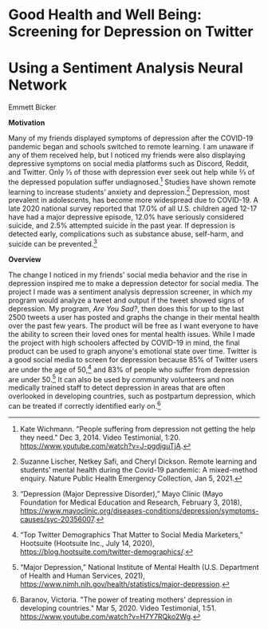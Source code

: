# Good Health and Well Being: Screening for Depression on Twitter
# Using a Sentiment Analysis Neural Network

 Emmett Bicker


**Motivation**

Many of my friends displayed symptoms of depression after the COVID-19 pandemic began and schools switched to remote learning. I am unaware if any of them received help, but I noticed my friends were also displaying depressive symptoms on social media platforms such as Discord, Reddit, and Twitter. Only ⅓ of those with depression ever seek out help while ⅔ of the depressed population suffer undiagnosed.[^1] Studies have shown remote learning to increase students’ anxiety and depression.[^2] Depression, most prevalent in adolescents, has become more widespread due to COVID-19. A late 2020 national survey reported that 17.0% of all U.S. children aged 12-17 have had a major depressive episode, 12.0% have seriously considered suicide, and 2.5% attempted suicide in the past year. If depression is detected early, complications such as substance abuse, self-harm, and suicide can be prevented.[^3]

**Overview**

The change I noticed in my friends' social media behavior and the rise in depression inspired me to make a depression detector for social media. The project I made was a sentiment analysis depression screener, in which my program would analyze a tweet and output if the tweet showed signs of depression. My program, *Are You Sad?*, then does this for up to the last 2500 tweets a user has posted and graphs the change in their mental health over the past few years. The product will be free as I want everyone to have the ability to screen their loved ones for mental health issues. While I made the project with high schoolers affected by COVID-19 in mind, the final product can be used to graph anyone's emotional state over time. Twitter is a good social media to screen for depression because 85% of Twitter users are under the age of 50,[^4] and 83% of people who suffer from depression are under 50.[^5] It can also be used by community volunteers and non medically trained staff to detect depression in areas that are often overlooked in developing countries, such as postpartum depression, which can be treated if correctly identified early on.[^6]


[^1]: Kate Wichmann. "People suffering from depression not getting the help they need." Dec 3, 2014. Video Testimonial, 1:20. https://www.youtube.com/watch?v=J-pgdjguTjA. 

[^2]: Suzanne Lischer, Netkey Safi, and Cheryl Dickson. Remote learning and students’ mental health during the Covid-19 pandemic: A mixed-method enquiry. Nature Public Health Emergency Collection, Jan 5, 2021.

[^3]:“Depression (Major Depressive Disorder),” Mayo Clinic (Mayo Foundation for Medical Education and Research, February 3, 2018), https://www.mayoclinic.org/diseases-conditions/depression/symptoms-causes/syc-20356007. 

[^4]: “Top Twitter Demographics That Matter to Social Media Marketers,” Hootsuite (Hootsuite Inc., July 14, 2020), https://blog.hootsuite.com/twitter-demographics/. 

[^5]: “Major Depression,” National Institute of Mental Health (U.S. Department of Health and Human Services, 2021), https://www.nimh.nih.gov/health/statistics/major-depression. 

[^6]: Baranov, Victoria. "The power of treating mothers' depression in developing countries." Mar 5, 2020. Video Testimonial, 1:51. https://www.youtube.com/watch?v=H7Y7RQko2Wg. 

